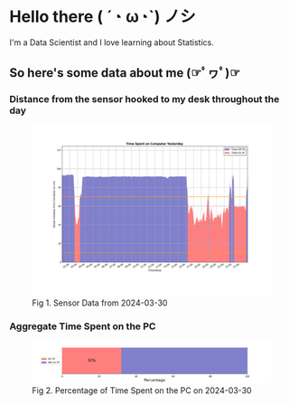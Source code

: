 
# Hello there ( ´◔ ω◔`) ノシ

I'm a Data Scientist and I love learning about Statistics.

## So here's some data about me (☞ﾟヮﾟ)☞


### Distance from the sensor hooked to my desk throughout the day
<figure>
  <picture>
    <source media="(prefers-color-scheme: dark)" srcset="Pi/readme/graphs/lineplot/dark-plot-2024-03-30.png">
    <source media="(prefers-color-scheme: light)" srcset="Pi/readme/graphs/lineplot/light-plot-2024-03-30.png">
    <img alt="Shows a black logo in light color mode and a white one in dark color mode." src="Pi/readme/graphs/lineplot/light-plot-2024-03-30.png">
  </picture>
  <figcaption>Fig 1. Sensor Data from 2024-03-30</figcaption>
</figure>



### Aggregate Time Spent on the PC
<figure>
  <picture>
    <source media="(prefers-color-scheme: dark)" srcset="Pi/readme/graphs/barplot/dark-plot-2024-03-30.png">
    <source media="(prefers-color-scheme: light)" srcset="Pi/readme/graphs/barplot/light-plot-2024-03-30.png">
    <img alt="Shows a black logo in light color mode and a white one in dark color mode." src="Pi/readme/graphs/barplot/light-plot-2024-03-30.png">
  </picture>
  <figcaption>Fig 2. Percentage of Time Spent on the PC on 2024-03-30</figcaption>
</figure>
